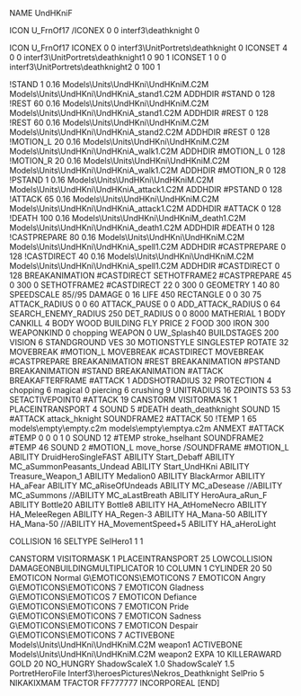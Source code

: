 NAME UndHKniF

ICON U_FrnOf17
/ICONEX 0 0 interf3\deathknight 0

ICON U_FrnOf17
ICONEX 0 0 interf3\UnitPortrets\deathknight 0
ICONSET 4 0 0 interf3\UnitPortrets\deathknight1 0 90 1
ICONSET 1 0 0 interf3\UnitPortrets\deathknight2 0 100 1

!STAND          1 0.16 Models\Units\UndHKni\UndHKniM.C2M Models\Units\UndHKni\UndHKniA_stand1.C2M
ADDHDIR #STAND 0 128
!REST          60 0.16 Models\Units\UndHKni\UndHKniM.C2M Models\Units\UndHKni\UndHKniA_stand1.C2M
ADDHDIR #REST 0 128
!REST          60 0.16 Models\Units\UndHKni\UndHKniM.C2M Models\Units\UndHKni\UndHKniA_stand2.C2M
ADDHDIR #REST 0 128
!MOTION_L      20 0.16 Models\Units\UndHKni\UndHKniM.C2M Models\Units\UndHKni\UndHKniA_walk1.C2M
ADDHDIR #MOTION_L 0 128
!MOTION_R      20 0.16 Models\Units\UndHKni\UndHKniM.C2M Models\Units\UndHKni\UndHKniA_walk1.C2M
ADDHDIR #MOTION_R 0 128
!PSTAND        1  0.16 Models\Units\UndHKni\UndHKniM.C2M Models\Units\UndHKni\UndHKniA_attack1.C2M
ADDHDIR #PSTAND 0 128 
!ATTACK        65 0.16 Models\Units\UndHKni\UndHKniM.C2M Models\Units\UndHKni\UndHKniA_attack1.C2M
ADDHDIR #ATTACK 0 128
!DEATH         100 0.16 Models\Units\UndHKni\UndHKniM_death1.C2M Models\Units\UndHKni\UndHKniA_death1.C2M
ADDHDIR #DEATH 0 128
!CASTPREPARE   80 0.16 Models\Units\UndHKni\UndHKniM.C2M Models\Units\UndHKni\UndHKniA_spell1.C2M
ADDHDIR #CASTPREPARE 0 128
!CASTDIRECT   40 0.16 Models\Units\UndHKni\UndHKniM.C2M Models\Units\UndHKni\UndHKniA_spell1.C2M
ADDHDIR #CASTDIRECT 0 128
BREAKANIMATION #CASTDIRECT
SETHOTFRAME2 #CASTPREPARE 45 0 300 0
SETHOTFRAME2 #CASTDIRECT 22 0 300 0
GEOMETRY 1 40 80
SPEEDSCALE 85//95
DAMAGE   0 16
LIFE     450
RECTANGLE 0 0 30 75
ATTACK_RADIUS 0 0 60
ATTACK_PAUSE 0 0
ADD_ATTACK_RADIUS 0 64
SEARCH_ENEMY_RADIUS 250
DET_RADIUS 0 0 8000
MATHERIAL 1 BODY
CANKILL 4 BODY WOOD BUILDING FLY
PRICE 2 FOOD 300 IRON 300
WEAPONKIND 0 chopping
WEAPON 0 UW_Splash40
BUILDSTAGES 200
VISION 6
STANDGROUND
VES 30
MOTIONSTYLE SINGLESTEP
ROTATE 32
MOVEBREAK #MOTION_L
MOVEBREAK #CASTDIRECT
MOVEBREAK #CASTPREPARE
BREAKANIMATION #REST
BREAKANIMATION #PSTAND
BREAKANIMATION #STAND
BREAKANIMATION #ATTACK
BREAKAFTERFRAME #ATTACK 1
ADDSHOTRADIUS 32
PROTECTION 4 chopping 6 magical 0 piercing 6 crushing 9
UNITRADIUS 16
ZPOINTS 53 53
SETACTIVEPOINT0 #ATTACK 19
CANSTORM
VISITORMASK 1
PLACEINTRANSPORT 4
SOUND 5 #DEATH death_deathknight
SOUND 15 #ATTACK attack_hknight
SOUNDFRAME2 #ATTACK 50
!TEMP  1 65 models\empty\empty.c2m models\empty\emptya.c2m
ANMEXT #ATTACK #TEMP 0 0 0 1 0
SOUND 12 #TEMP stroke_hselhant
SOUNDFRAME2 #TEMP 46
SOUND 2 #MOTION_L move_horse
/SOUNDFRAME #MOTION_L
ABILITY DruidHeroSingleFAST
ABILITY Start_Debaff
ABILITY MC_aSummonPeasants_Undead
ABILITY Start_UndHKni
ABILITY Treasure_Weapon_1
ABILITY Medalion0
ABILITY BlackArmor
ABILITY HA_aFear
ABILITY MC_aRiseOfUndeads
ABILITY MC_aDesease 
//ABILITY MC_aSummons
//ABILITY MC_aLastBreath 
ABILITY HeroAura_aRun_F
ABILITY Bottle20
ABILITY Bottle8
ABILITY HA_AtHomeNecro
ABILITY HA_MeleeRegen
ABILITY HA_Regen-3
ABILITY HA_Mana-50
ABILITY HA_Mana-50
//ABILITY HA_MovementSpeed+5
ABILITY HA_aHeroLight

COLLISION 16
SELTYPE SelHero1 1 1

CANSTORM
VISITORMASK 1
PLACEINTRANSPORT 25
LOWCOLLISION
DAMAGEONBUILDINGMULTIPLICATOR 10
COLUMN 1
CYLINDER 20 50
EMOTICON Normal G\EMOTICONS\EMOTICONS 7
EMOTICON Angry G\EMOTICONS\EMOTICONS 7
EMOTICON Gladness G\EMOTICONS\EMOTICOS 7
EMOTICON Defiance G\EMOTICONS\EMOTICONS 7
EMOTICON Pride G\EMOTICONS\EMOTICONS 7
EMOTICON Sadness G\EMOTICONS\EMOTICONS 7
EMOTICON Despair G\EMOTICONS\EMOTICONS 7
ACTIVEBONE Models\Units\UndHKni\UndHKniM.C2M weapon1
ACTIVEBONE Models\Units\UndHKni\UndHKniM.C2M weapon2
EXPA 10
KILLERAWARD             GOLD 20
NO_HUNGRY
ShadowScaleX 1.0
ShadowScaleY 1.5
PortretHeroFile Interf3\heroesPictures\Nekros_Deathknight
SelPrio 5
NIKAKIXMAM
TFACTOR FF777777
INCORPOREAL
[END]
